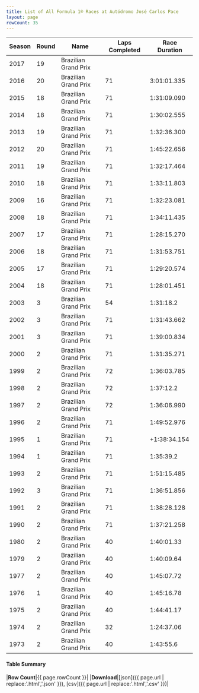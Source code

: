 ```yaml
---
title: List of All Formula 1® Races at Autódromo José Carlos Pace
layout: page
rowCount: 35
---
```


| Season | Round | Name | Laps Completed | Race Duration |
|--|--|--|--|--|
| 2017 | 19 | Brazilian Grand Prix |   |   |
| 2016 | 20 | Brazilian Grand Prix | 71 | 3:01:01.335 |
| 2015 | 18 | Brazilian Grand Prix | 71 | 1:31:09.090 |
| 2014 | 18 | Brazilian Grand Prix | 71 | 1:30:02.555 |
| 2013 | 19 | Brazilian Grand Prix | 71 | 1:32:36.300 |
| 2012 | 20 | Brazilian Grand Prix | 71 | 1:45:22.656 |
| 2011 | 19 | Brazilian Grand Prix | 71 | 1:32:17.464 |
| 2010 | 18 | Brazilian Grand Prix | 71 | 1:33:11.803 |
| 2009 | 16 | Brazilian Grand Prix | 71 | 1:32:23.081 |
| 2008 | 18 | Brazilian Grand Prix | 71 | 1:34:11.435 |
| 2007 | 17 | Brazilian Grand Prix | 71 | 1:28:15.270 |
| 2006 | 18 | Brazilian Grand Prix | 71 | 1:31:53.751 |
| 2005 | 17 | Brazilian Grand Prix | 71 | 1:29:20.574 |
| 2004 | 18 | Brazilian Grand Prix | 71 | 1:28:01.451 |
| 2003 | 3 | Brazilian Grand Prix | 54 | 1:31:18.2 |
| 2002 | 3 | Brazilian Grand Prix | 71 | 1:31:43.662 |
| 2001 | 3 | Brazilian Grand Prix | 71 | 1:39:00.834 |
| 2000 | 2 | Brazilian Grand Prix | 71 | 1:31:35.271 |
| 1999 | 2 | Brazilian Grand Prix | 72 | 1:36:03.785 |
| 1998 | 2 | Brazilian Grand Prix | 72 | 1:37:12.2 |
| 1997 | 2 | Brazilian Grand Prix | 72 | 1:36:06.990 |
| 1996 | 2 | Brazilian Grand Prix | 71 | 1:49:52.976 |
| 1995 | 1 | Brazilian Grand Prix | 71 | +1:38:34.154 |
| 1994 | 1 | Brazilian Grand Prix | 71 | 1:35:39.2 |
| 1993 | 2 | Brazilian Grand Prix | 71 | 1:51:15.485 |
| 1992 | 3 | Brazilian Grand Prix | 71 | 1:36:51.856 |
| 1991 | 2 | Brazilian Grand Prix | 71 | 1:38:28.128 |
| 1990 | 2 | Brazilian Grand Prix | 71 | 1:37:21.258 |
| 1980 | 2 | Brazilian Grand Prix | 40 | 1:40:01.33 |
| 1979 | 2 | Brazilian Grand Prix | 40 | 1:40:09.64 |
| 1977 | 2 | Brazilian Grand Prix | 40 | 1:45:07.72 |
| 1976 | 1 | Brazilian Grand Prix | 40 | 1:45:16.78 |
| 1975 | 2 | Brazilian Grand Prix | 40 | 1:44:41.17 |
| 1974 | 2 | Brazilian Grand Prix | 32 | 1:24:37.06 |
| 1973 | 2 | Brazilian Grand Prix | 40 | 1:43:55.6 |

#### Table Summary

|**Row Count**|{{ page.rowCount }}|
|**Download**|[json]({{ page.url | replace:'.html','.json' }}), [csv]({{ page.url | replace:'.html','.csv' }})|
